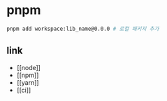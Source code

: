 # pnpm

```sh 
pnpm add workspace:lib_name@0.0.0 # 로컬 패키지 추가
```

## link
- [[node]]
- [[npm]]
- [[yarn]]
- [[ci]]
